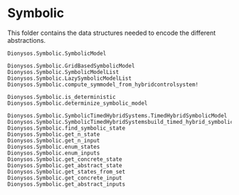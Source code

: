 # Symbolic 

This folder contains the data structures needed to encode the different abstractions.

```@docs
Dionysos.Symbolic.SymbolicModel
```

```@docs
Dionysos.Symbolic.GridBasedSymbolicModel
Dionysos.Symbolic.SymbolicModelList
Dionysos.Symbolic.LazySymbolicModelList
Dionysos.Symbolic.compute_symmodel_from_hybridcontrolsystem!
```

```@docs
Dionysos.Symbolic.is_deterministic
Dionysos.Symbolic.determinize_symbolic_model
```

```@docs
Dionysos.Symbolic.SymbolicTimedHybridSystems.TimedHybridSymbolicModel
Dionysos.Symbolic.SymbolicTimedHybridSystemsbuild_timed_hybrid_symbolic_model
Dionysos.Symbolic.find_symbolic_state
Dionysos.Symbolic.get_n_state
Dionysos.Symbolic.get_n_input
Dionysos.Symbolic.enum_states
Dionysos.Symbolic.enum_inputs
Dionysos.Symbolic.get_concrete_state
Dionysos.Symbolic.get_abstract_state
Dionysos.Symbolic.get_states_from_set
Dionysos.Symbolic.get_concrete_input
Dionysos.Symbolic.get_abstract_inputs
```